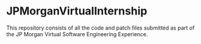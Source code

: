 # JPMorganVirtualInternship
This repository consists of all the code and patch files submitted as part of the JP Morgan Virtual Software Engineering Experience.
